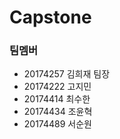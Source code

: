 # Capstone
### 팀멤버
+ 20174257 김희재 팀장
+ 20174222 고지민
+ 20174414 최수한
+ 20174434 조윤혁
+ 20174489 서순원
###
